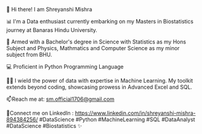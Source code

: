 👋 Hi there! I am Shreyanshi Mishra

📊 I'm a Data enthusiast currently embarking on my Masters in Biostatistics journey at Banaras Hindu University.

🔭 Armed with a Bachelor's degree in Science with Statistics as my Hons Subject and Physics, Mathmatics and Computer Science as my minor subject from BHU.

💻 Proficient in Python Programming Language

👨‍💻 I wield the power of data with expertise in Machine Learning. My toolkit extends beyond coding, showcasing prowess in Advanced Excel and SQL.

📫Reach me at: sm.official1706@gmail.com

🏢Connect me on LinkedIn : https://www.linkedin.com/in/shreyanshi-mishra-894384256/
#DataScience #Python #MachineLearning #SQL #DataAnalyst #DataScience #Biostatistics ✨
